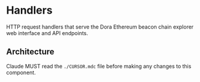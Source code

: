 # Handlers

HTTP request handlers that serve the Dora Ethereum beacon chain explorer web interface and API endpoints.

## Architecture  
Claude MUST read the `./CURSOR.mdc` file before making any changes to this component.